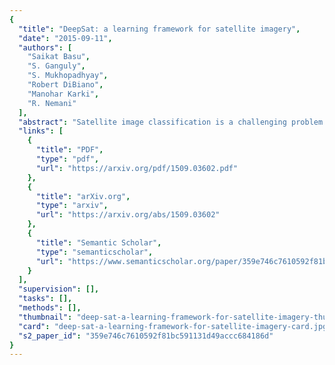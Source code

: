 ```yaml
---
{
  "title": "DeepSat: a learning framework for satellite imagery",
  "date": "2015-09-11",
  "authors": [
    "Saikat Basu",
    "S. Ganguly",
    "S. Mukhopadhyay",
    "Robert DiBiano",
    "Manohar Karki",
    "R. Nemani"
  ],
  "abstract": "Satellite image classification is a challenging problem that lies at the crossroads of remote sensing, computer vision, and machine learning. Due to the high variability inherent in satellite data, most of the current object classification approaches are not suitable for handling satellite datasets. The progress of satellite image analytics has also been inhibited by the lack of a single labeled high-resolution dataset with multiple class labels. The contributions of this paper are twofold -- (1) first, we present two new satellite datasets called SAT-4 and SAT-6, and (2) then, we propose a classification framework that extracts features from an input image, normalizes them and feeds the normalized feature vectors to a Deep Belief Network for classification. On the SAT-4 dataset, our best network produces a classification accuracy of 97.95% and outperforms three state-of-the-art object recognition algorithms, namely - Deep Belief Networks, Convolutional Neural Networks and Stacked Denoising Autoencoders by ~11%. On SAT-6, it produces a classification accuracy of 93.9% and outperforms the other algorithms by ~15%. Comparative studies with a Random Forest classifier show the advantage of an unsupervised learning approach over traditional supervised learning techniques. A statistical analysis based on Distribution Separability Criterion and Intrinsic Dimensionality Estimation substantiates the effectiveness of our approach in learning better representations for satellite imagery.",
  "links": [
    {
      "title": "PDF",
      "type": "pdf",
      "url": "https://arxiv.org/pdf/1509.03602.pdf"
    },
    {
      "title": "arXiv.org",
      "type": "arxiv",
      "url": "https://arxiv.org/abs/1509.03602"
    },
    {
      "title": "Semantic Scholar",
      "type": "semanticscholar",
      "url": "https://www.semanticscholar.org/paper/359e746c7610592f81bc591131d49accc684186d"
    }
  ],
  "supervision": [],
  "tasks": [],
  "methods": [],
  "thumbnail": "deep-sat-a-learning-framework-for-satellite-imagery-thumb.jpg",
  "card": "deep-sat-a-learning-framework-for-satellite-imagery-card.jpg",
  "s2_paper_id": "359e746c7610592f81bc591131d49accc684186d"
}
---
```


